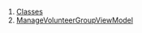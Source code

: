 

1. [Classes](file-___home_harshil_Desktop_open-source_palisadoes_talawa_lib_view_model_after_auth_view_models_event_view_models_manage_volunteer_group_view_model/#classes)
2. [ManageVolunteerGroupViewModel](file-___home_harshil_Desktop_open-source_palisadoes_talawa_lib_view_model_after_auth_view_models_event_view_models_manage_volunteer_group_view_model/ManageVolunteerGroupViewModel-class.html)
